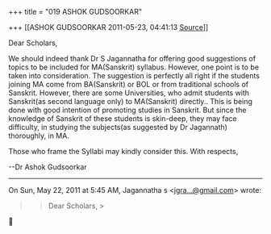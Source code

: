 +++
title = "019 ASHOK GUDSOORKAR"

+++
[[ASHOK GUDSOORKAR	2011-05-23, 04:41:13 [Source](https://groups.google.com/g/bvparishat/c/P7Nvh68HUJc)]]



Dear Scholars,

We should indeed thank Dr S Jagannatha for offering good suggestions of topics to be included for MA(Sanskrit) syllabus. However, one point is to be taken into consideration. The suggestion is perfectly all right if the students joining MA come from BA(Sanskrit) or BOL or from traditional schools of Sanskrit.  However, there are some Universities, who admit students with Sanskrit(as second language only) to MA(Sanskrit) directly.. This is being done with good intention of promoting studies in Sanskrit. But since the knowledge of Sanskrit of
these students is skin-deep, they may face difficulty, in studying the subjects(as suggested by Dr Jagannath) thoroughly, in MA.

  

Those who frame the Syllabi may kindly consider this. With respects,

--Dr Ashok Gudsoorkar

-------------------------------------------------------------------------------------------------------------------------------------------------------------------------------------------  
  

On Sun, May 22, 2011 at 5:45 AM, Jagannatha s \<[jgra...@gmail.com]()\> wrote:  

> 
> >   
> > 
> > 
> > Dear Scholars, >
> 



